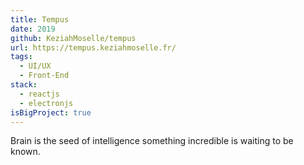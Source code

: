 ```yaml
---
title: Tempus
date: 2019
github: KeziahMoselle/tempus
url: https://tempus.keziahmoselle.fr/
tags:
  - UI/UX
  - Front-End
stack:
  - reactjs
  - electronjs
isBigProject: true
---
```


Brain is the seed of intelligence something incredible is waiting to be known.